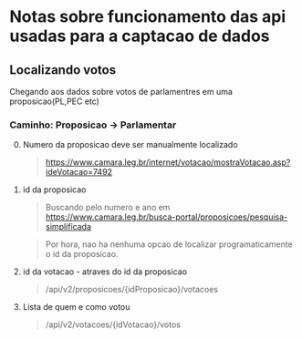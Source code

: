 # Notas sobre funcionamento das api usadas para a captacao de dados

## Localizando votos 

Chegando aos dados sobre votos de parlamentres em uma proposicao(PL,PEC etc)


### Caminho: Proposicao -> Parlamentar

0. Numero da proposicao deve ser manualmente localizado
   > https://www.camara.leg.br/internet/votacao/mostraVotacao.asp?ideVotacao=7492

1. id da proposicao
    > Buscando pelo numero e ano em https://www.camara.leg.br/busca-portal/proposicoes/pesquisa-simplificada

    > Por hora, nao ha nenhuma opcao de localizar programaticamente o id da proposicao.

2. id da votacao - atraves do id da proposicao
    > /api/v2/proposicoes/{idProposicao}/votacoes 

3. Lista de quem e como votou
    >  /api/v2/votacoes/{idVotacao}/votos 
